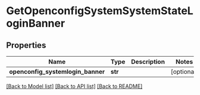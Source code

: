 # GetOpenconfigSystemSystemStateLoginBanner

## Properties
Name | Type | Description | Notes
------------ | ------------- | ------------- | -------------
**openconfig_systemlogin_banner** | **str** |  | [optional] 

[[Back to Model list]](../README.md#documentation-for-models) [[Back to API list]](../README.md#documentation-for-api-endpoints) [[Back to README]](../README.md)


